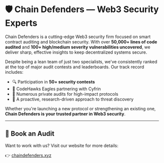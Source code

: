 # 🛡️ Chain Defenders — Web3 Security Experts

Chain Defenders is a cutting-edge Web3 security firm focused on smart contract auditing and blockchain security. With over **50,000+ lines of code audited** and **100+ high/medium severity vulnerabilities uncovered**, we deliver sharp, effective insights to keep decentralized systems secure.

Despite being a lean team of just two specialists, we've consistently ranked at the top of major audit contests and leaderboards. Our track record includes:

- 🔍 Participation in **50+ security contests**
- 🦅 CodeHawks Eagles partnering with Cyfrin
- 🔐 Numerous private audits for high-impact protocols
- 🧠 A proactive, research-driven approach to threat discovery

Whether you're launching a new protocol or strengthening an existing one, **Chain Defenders is your trusted partner in Web3 security**.

---

## 📅 Book an Audit

Want to work with us? Visit our website for more details:

👉 [chaindefenders.xyz](https://www.chaindefenders.xyz)
